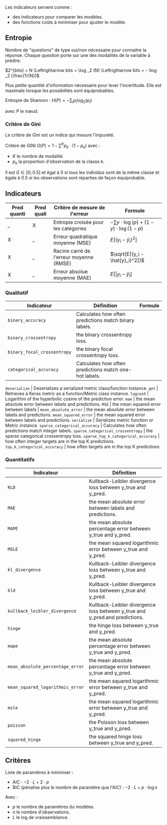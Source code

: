 Les indicateurs servent comme :

* des indicateurs pour comparer les modèles.
* des fonctions coûts à  minimiser pour ajuster le modèle.
## Entropie 

Nombre de "questions" de type oui/non nécessaire pour connaitre la réponse. Chaque question porte sur une des modalités de la variable à prédire.

$2^{bits} = N \Leftrightarrow bits = \log _2 (N) \Leftrightarrow bits = - \log _2 (\frac{1}{N})$.

Plus petite quantité d'information nécessaire pour lever l'incertitude. Elle est maximale lorsque les possibilités sont équiprobables.

Entropie de Shannon : $H(P) = -\sum_i p_i \log _2 (p_i)$

avec $P$ le nœud.
### Critère de Gini

Le critère de Gini est un indice qui mesure l’impureté. 

Critère de GINI $G(P) = 1 - \sum^{K}{p_k \cdot (1 - p_k)}$
avec :

* $K$ le nombre de modalité.
* $p_k$ la proportion d'observation de la classe $k$.

Il est $G \in [0;0.5]$ et égal à 0 si tous les individus sont de la même classe et égale à 0.5 si les observations sont réparties de façon équiprobable.
## Indicateurs

Pred quanti | Pred quali | Critère de mesure de l'erreur           | Formule      
------------|------------|-----------------------------------------|---
_           | X          | Entropie croisée pour les catégories    | $- \sum y \cdot \log(p) + (1−y) \cdot \log (1−p)$
X           | _          | Erreur quadratique moyenne (MSE)        | $E[(y_i - \hat{y}_i)^2]$
X           | _          | Racine carré de l'erreur moyenne (RMSE) | $\sqrt{E[(y_i - \hat{y}_i)^2]}$
X           | _          | Erreur absolue moyenne (MAE)            | $E[ \vert{y_i - \hat{y}_i} ]$
### Qualitatif

Indicateur 						| Définition | Formule
--------------------------------|---|---
`binary_accuracy`      			| Calculates how often predictions match binary labels.
`binary_crossentropy` 			| the binary crossentropy loss.
`binary_focal_crossentropy`		| the binary focal crossentropy loss.
`categorical_accuracy` 			| Calculates how often predictions match one-hot labels.

`deserialize` 					| Deserializes a serialized metric class/function instance.
`get` 							| Retrieves a Keras metric as a function/Metric class instance.
`logcosh` 						| Logarithm of the hyperbolic cosine of the prediction error.
`mae` 							| the mean absolute error between labels and predictions.
`MSE`                          	| the mean squared error between labels  | 
`mean_absolute_error` 			| the mean absolute error between labels and predictions.
`mean_squared_error`			| the mean squared error between labels and predictions.
`serialize` 					| Serializes metric function or Metric instance.
`sparse_categorical_accuracy` 	| Calculates how often predictions match integer labels.
`sparse_categorical_crossentropy` 	| the sparse categorical crossentropy loss.
`sparse_top_k_categorical_accuracy` | how often integer targets are in the top K predictions.
`top_k_categorical_accuracy` 		| how often targets are in the top K predictions
### Quantitatifs

Indicateur 						| Définition
--------------------------------|---
`KLD` 							| Kullback-Leibler divergence loss between y_true and y_pred.
`MAE` 							| the mean absolute error between labels and predictions.
`MAPE` 							| the mean absolute percentage error between y_true and y_pred.
`MSLE`                    		| the mean squared logarithmic error between y_true and y_pred.
`kl_divergence`					| Kullback-Leibler divergence loss between y_true and y_pred.
`kld` 							| Kullback-Leibler divergence loss between y_true and y_pred.
`kullback_leibler_divergence` 	| Kullback-Leibler divergence loss between y_true and y_pred.and predictions.
`hinge` 						| the hinge loss between y_true and y_pred.
`mape` 							| the mean absolute percentage error between y_true and y_pred.
`mean_absolute_percentage_error`| the mean absolute percentage error between y_true and y_pred.
`mean_squared_logarithmic_error`| the mean squared logarithmic error between y_true and y_pred.
`msle` 							| the mean squared logarithmic error between y_true and y_pred.
`poisson` 						| the Poisson loss between y_true and y_pred.
`squared_hinge` 				| the squared hinge loss between y_true and y_pred.
## Critères 

Liste de paramètres à minimiser :

* AIC : $-2 \cdot L + 2 \cdot p$
* BIC (pénalise plus le nombre de paramètre que l'AIC) : $-2 \cdot L + p \cdot \log n$

Avec : 

* $p$ le nombre de paramètres du modèles.
* $n$ le nombre d'observations.
* $L$ le log de vraissemblance.
